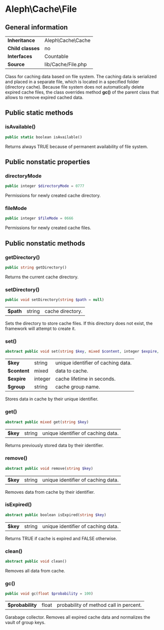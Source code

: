 # Aleph\Cache\File #

## General information ##

|||
| --- | --- |
| **Inheritance** | Aleph\Cache\Cache |
| **Child classes** | no |
| **Interfaces** | Countable |
| **Source** | lib/Cache/File.php |

Class for caching data based on file system. The caching data is serialized and placed in a separate file, which is located in a specified folder (directory cache). Because file system does not automatically delete expired cache files, the class overrides method **gc()** of the parent class that allows to remove expired cached data.

## Public static methods ##

### **isAvailable()**

```php
public static boolean isAvailable()
```

Returns always TRUE because of permanent availability of file system.

## Public nonstatic properties ##

### **directoryMode**

```php
public integer $directoryMode = 0777
```

Permissions for newly created cache directory.

### **fileMode**

```php
public integer $fileMode = 0666
```

Permissions for newly created cache files.

## Public nonstatic methods ##

### **getDirectory()**

```php
public string getDirectory()
```

Returns the current cache directory.

### **setDirectory()**

```php
public void setDirectory(string $path = null)
```

||||
| --- | --- | --- |
| **$path** | string | cache directory. |

Sets the directory to store cache files. If this directory does not exist, the framework will attempt to create it.

### **set()**

```php
abstract public void set(string $key, mixed $content, integer $expire, string $group = null)
```

||||
| --- | --- | --- |
| **$key** | string | unique identifier of caching data. |
| **$content** | mixed | data to cache. |
| **$expire** | integer | cache lifetime in seconds. |
| **$group** | string | cache group name. |

Stores data in cache by their unique identifier.

### **get()**

```php
abstract public mixed get(string $key)
```

||||
| --- | --- | --- |
| **$key** | string | unique identifier of caching data. |

Returns previously stored data by their identifier.

### **remove()**

```php
abstract public void remove(string $key)
```

||||
| --- | --- | --- |
| **$key** | string | unique identifier of caching data. |

Removes data from cache by their identifier.

### **isExpired()**

```php
abstract public boolean isExpired(string $key)
```

||||
| --- | --- | --- |
| **$key** | string | unique identifier of caching data. |

Returns TRUE if cache is expired and FALSE otherwise.

### **clean()**

```php
abstract public void clean()
```

Removes all data from cache.

### **gc()**

```php
public void gc(float $probability = 100)
```

||||
| --- | --- | --- |
| **$probability** | float | probability of method call in percent. |

Garabage collector. Removes all expired cache data and normalizes the vault of group keys.